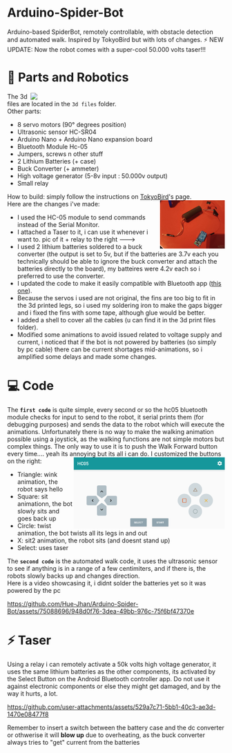 # Arduino-Spider-Bot
Arduino-based SpiderBot, remotely controllable, with obstacle detection and automated walk. Inspired by TokyoBird but with lots of changes. ⚡ NEW UPDATE: Now the robot comes with a super-cool 50.000 volts taser!!! 

# 🔋 Parts and Robotics
<img align="right" src="media/a.gif" width="450" />

The 3d files are located in the `3d files` folder. \
Other parts:
- 8 servo motors (90° degrees position)
- Ultrasonic sensor HC-SR04
- Arduino Nano + Arduino Nano expansion board
- Bluetooth Module Hc-05
- Jumpers, screws n other stuff
- 2 Lithium Batteries (+ case)
- Buck Converter (+ ammeter)
- High voltage generator (5-8v input : 50.000v output)
- Small relay

How to build: simply follow the instructions on [TokyoBird](https://www.thingiverse.com/thin:4905975)'s page. <img align="right" src="taser_relay.png" width="150" /> \
Here are the changes i've made: 
- I used the HC-05 module to send commands instead of the Serial Monitor.
- I attached a Taser to it, i can use it whenever i want to. pic of it + relay to the right ---> 
- I used 2 lithium batteries soldered to a buck converter (the output is set to 5v, but if the batteries are 3.7v each you technically should be able to ignore the buck converter and attach the batteries directly to the board), my batteires were 4.2v each so i preferred to use the converter.
- I updated the code to make it easily compatible with Bluetooth app ([this one](https://play.google.com/store/apps/details?id=com.giumig.apps.bluetoothserialmonitor&hl=en&gl=US&pli=1)).
- Because the servos i used are not original, the fins are too big to fit in the 3d printed legs, so i used my soldering iron to make the gaps bigger and i fixed the fins with some tape, although glue would be better.
- I added a shell to cover all the cables (u can find it in the 3d print files folder).
- Modified some animations to avoid issued related to voltage supply and current, i noticed that if the bot is not powered by batteries (so simply by pc cable) there can be current shortages mid-animations, so i amplified some delays and made some changes.

# 💻 Code

The **`first code`** is quite simple, every second or so the hc05 bluetooth module checks for input to send to the robot, it serial prints them (for debugging purposes) and sends the data to the robot which will execute the animations. 
Unfortunately there is no way to make the walking animation possible using a joystick, as the walking functions are not simple motors but complex things. The only way to use it is to push the Walk Forward button every time.... yeah its annoying but its all i can do. I customized the buttons on the right: <img align="right" src="media/gamepad.png" width="350" />
- Triangle: wink animation, the robot says hello
- Square: sit animationn, the bot slowly sits and goes back up 
- Circle: twist animation, the bot twists all its legs in and out 
- X: sit2 animation, the robot sits (and doesnt stand up)
- Select: uses taser

The **`second code`** is the automated walk code, it uses the ultrasonic sensor to see if anything is in a range of a few centimiters, and if there is, the robots slowly backs up and changes direction. \
Here is a video showcasing it, i didnt solder the batteries yet so it was powered by the pc

https://github.com/Hue-Jhan/Arduino-Spider-Bot/assets/75088696/948d0f76-3dea-49bb-976c-75f6bf47370e

# ⚡ Taser

Using a relay i can remotely activate a 50k volts high voltage generator, it uses the same lithium batteries as the other components, its activated by the Select Button on the Android Bluetooth controller app. Do not use it against electronic components or else they might get damaged, and by the way it hurts, a lot.

https://github.com/user-attachments/assets/529a7c71-5bb1-40c3-ae3d-1470e08477f8

Remember to insert a switch between the battery case and the dc converter or othwerise it will **blow up** due to overheating, as the buck converter always tries to "get" current from the batteries
